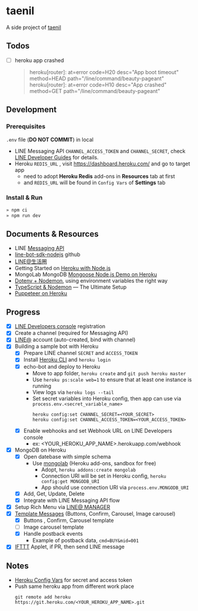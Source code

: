 # taenil
A side project of [taenil](https://serene-falls-99879.herokuapp.com/)

## Todos
- [ ] heroku app crashed
  > heroku[router]: at=error code=H20 desc="App boot timeout" method=HEAD path="/line/command/beauty-pageant"
  > heroku[router]: at=error code=H10 desc="App crashed" method=GET path="/line/command/beauty-pageant"

## Development

### Prerequisites

`.env` file (**DO NOT COMMIT**) in local
- LINE Messaging API `CHANNEL_ACCESS_TOKEN` and `CHANNEL_SECRET`, check [LINE Developer Guides](https://developers.line.biz/en/docs/messaging-api/getting-started/) for details.
- Heroku `REDIS_URL` , visit https://dashboard.heroku.com/ and go to target app
  - need to adopt **Heroku Redis** add-ons in **Resources** tab at first
  - and `REDIS_URL` will be found in `Config Vars` of **Settings** tab

### Install & Run

```bash
» npm ci
» npm run dev
```

## Documents & Resources

* LINE [Messaging API](https://developers.line.me/en/docs/messaging-api/overview/)
* [line-bot-sdk-nodejs](https://github.com/line/line-bot-sdk-nodejs) github
* [LINE@生活圈](http://at-blog.line.me/tw/)
* Getting Started on [Heroku with Node.js](https://devcenter.heroku.com/articles/getting-started-with-nodejs)
* MongoLab MongoDB [Mongoose Node.js Demo on Heroku](https://github.com/mongolab/hello-mongoose)
* [Dotenv + Nodemon](https://medium.com/@pdx.lucasm/dotenv-nodemon-a380629e8bff), using environment variables the right way
* [TypeScript & Nodemon](https://levelup.gitconnected.com/typescript-nodemon-the-ultimate-setup-7200aa60cc8b) — The Ultimate Setup
* [Puppeteer on Heroku](https://fabiofranchino.com/blog/create-website-screenshot-service-with-puppeteer-on-heroku/)

## Progress

* [x] [LINE Developers console](https://developers.line.me/console/register/messaging-api/provider/) registration
* [x] Create a channel (required for Messaging API)
* [x] [LINE@](https://admin-official.line.me/) account (auto-created, bind with channel)
* [x] Building a sample bot with Heroku
  - [x] Prepare LINE channel `SECRET` and `ACCESS_TOKEN`
  - [x] Install [Heroku CLI](https://devcenter.heroku.com/articles/getting-started-with-nodejs#set-up) and `heroku login`
  - [x] echo-bot and deploy to Heroku
    - Move to app folder, `heroku create` and `git push heroku master`
    - Use `heroku ps:scale web=1` to ensure that at least one instance is running
    - View logs via `heroku logs --tail`
    - Set secret variables into Heroku config, then app can use via `process.env.<secret_variable_name>`
    	```shell
    	heroku config:set CHANNEL_SECRET=<YOUR_SECRET>
    	heroku config:set CHANNEL_ACCESS_TOKEN=<YOUR_ACCESS_TOKEN>
    	```
  - [x] Enable webhooks and set Webhook URL on LINE Developers console
    - ex: <YOUR_HEROKU_APP_NAME>.herokuapp.com/webhook
* [x] MongoDB on Heroku
  - [x] Open datebase with simple schema
    - Use [mongolab](https://devcenter.heroku.com/articles/mongolab) (Heroku add-ons, sandbox for free)
      - Adopt, `heroku addons:create mongolab`
      - Connection URI will be set in Heroku config, `heroku config:get MONGODB_URI
    `
      - App should use connection URI via `process.env.MONGODB_URI`
  - [x] Add, Get, Update, Delete
  - [x] Integrate with LINE Messaging API flow
* [x] Setup Rich Menu via [LINE@ MANAGER](https://admin-official.line.me/)
* [x] [Template Messages](https://developers.line.me/en/docs/messaging-api/reference/#template-messages) (Buttons, Confirm, Carousel, Image carousel)
  - [x] Buttons , Confirm, Carousel template
  - [ ] Image carousel template
  - [x] Handle postback events
    - Example of postback data, `cmd=BUY&mid=001`
* [x] [IFTTT](https://ifttt.com/discover) Applet, if PR, then send LINE message

## Notes

* [Heroku Config Vars](https://devcenter.heroku.com/articles/config-vars) for secret and access token
* Push same heroku app from different work place
	```shell
	git remote add heroku https://git.heroku.com/<YOUR_HEROKU_APP_NAME>.git
	```
